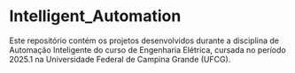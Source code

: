 # Intelligent_Automation
Este repositório contém os projetos desenvolvidos durante a disciplina de Automação Inteligente do curso de Engenharia Elétrica, cursada no período 2025.1 na Universidade Federal de Campina Grande (UFCG).
